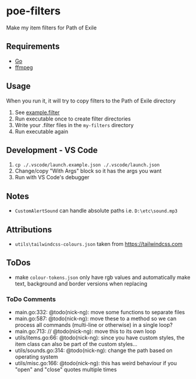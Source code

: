 # poe-filters
Make my item filters for Path of Exile

## Requirements

- [Go](https://go.dev/)
- [ffmpeg](https://ffmpeg.org/)

## Usage

When you run it, it will try to copy filters to the Path of Exile directory

1. See [example.filter](https://github.com/nick-ng/poe-filters/blob/main/my-filters/example.filter)
2. Run executable once to create filter directories
3. Write your .filter files in the `my-filters` directory
4. Run executable again

## Development - VS Code
1. `cp ./.vscode/launch.example.json ./.vscode/launch.json`
2. Change/copy "With Args" block so it has the args you want
3. Run with VS Code's debugger

## Notes

- `CustomAlertSound` can handle absolute paths i.e. `D:\etc\sound.mp3`

## Attributions

- `utils\tailwindcss-colours.json` taken from https://tailwindcss.com

## ToDos

- make `colour-tokens.json` only have rgb values and automatically make text, background and border versions when replacing

### ToDo Comments

- main.go:332: @todo(nick-ng): move some functions to separate files
- main.go:587: @todo(nick-ng): move these to a method so we can process all commands (multi-line or otherwise) in a single loop?
- main.go:713: // @todo(nick-ng): move this to its own loop
- utils/items.go:66: @todo(nick-ng): since you have custom styles, the item class can also be part of the custom styles...
- utils/sounds.go:314: @todo(nick-ng): change the path based on operating system
- utils/misc.go:166: @todo(nick-ng): this has weird behaviour if you "open" and "close" quotes multiple times
